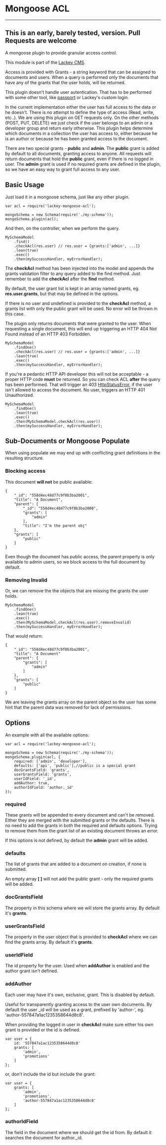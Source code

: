 # Mongoose ACL
----
**This is an early, barely tested, version. Pull Requests are welcome**
----

A mongoose plugin to provide granular access control. 

This module is part of the [Lackey CMS](https://lackey.io).

Access is provided with Grants - a string keyword that can be assigned to documents and users. When a query is performed only the documents that have any of the grants that the user holds, will be returned. 

This plugin doesn't handle user autentication. That has to be performed with some other tool, like [passport](https://www.npmjs.com/package/passport) or Lackey's custom login. 

In the current implementation either the user has full access to the data or he doesn't. There is no attempt to define the type of access (Read, write, etc..). We are using this plugin on GET requests only. On the other methods (POST, PUT, DELETE) we just check if the user belongs to an admin or a developer group and return early otherwise. This plugin helps determine which documents in a collection the user has access to, either because he is an author or because he has been granted access to the document.

There are two special grants - **public** and **admin**. The **public** grant is added by default to all documents, granting access to anyone. All requests will return documents that hold the **public** grant, even if there is no logged in user. The **admin** grant is used if no required grants are defined in the plugin, so we have an easy way to grant full access to any user.

## Basic Usage
Just load it in a mongoose schema, just like any other plugin.

```
var acl = require('lackey-mongoose-acl');

mongoSchema = new Schema(require('./my-schema'));
mongoSchema.plugin(acl);
```

And then, on the controller, when we perform the query.

``` 
MySchemaModel
	.find()
	.checkAcl(res.user) // res.user = {grants:['admin', ...]}
	.lean(true)
	.exec()
	.then(mySuccessHandler, myErrorHandler);
```

The **checkAcl** method has been injected into the model and appends the grants validation filter to any query added to the find method. Just remember to add the **checkAcl** after the **find** method.

By default, the user grant list is kept in an array named grants, eg. **res.user.grants**, but that may be defined in the options. 

If there is no user and undefined is provided to the **checkAcl** method, a grants list with only the public grant will be used. No error will be thrown in this case. 

The plugin only returns documents that were granted to the user. When requesting a single document, this will end up triggering an HTTP 404 Not Found instead of an HTTP 403 Forbidden.

``` 
MySchemaModel
	.findOne()
	.checkAcl(res.user) // res.user = {grants:['admin', ...]}
	.lean(true)
	.exec()
	.then(mySuccessHandler, myErrorHandler);
```

If you're a pedantic HTTP API developer this will not be acceptable - a proper HTTP code **must** be returned. So you can check ACL **after** the query has been performed. That will trigger an 403 [HttpStatusError](https://www.npmjs.com/package/common-errors#httpstatus), if the user isn't allowed to access the document. No user, triggers an HTTP 401 Unauthorized.

``` 
MySchemaModel
	.findOne()
	.lean(true)
	.exec()
	.then(MySchemaModel.checkAcl(res.user))
	.then(mySuccessHandler, myErrorHandler);
```

## Sub-Documents or Mongoose Populate
When using populate we may end up with conflicting grant definitions in the resulting structure.

### Blocking access
This document **will not** be public available:

```
{
	"_id": "558d4ec48d77c9f0b3ba2001",
	"title": "A Document",
	"parent": {
		"_id": "558d4ec48d77c9f0b3ba2000",
		"grants": [
			"admin"
		],
        "title": "I'm the parent obj"
	},
	"grants": [
		"public"
	]
}
```
Even though the document has public access, the parent property is only available to admin users, so we block access to the full document by default.

### Removing Invalid
Or, we can remove the the objects that are missing the grants the user holds.

``` 
MySchemaModel
	.findOne()
	.lean(true)
	.exec()
	.then(MySchemaModel.checkAcl(res.user).removeInvalid)
	.then(mySuccessHandler, myErrorHandler);
```

That would return:

```
{
	"_id": "558d4ec48d77c9f0b3ba2001",
	"title": "A Document"
	"parent": {
		"grants": [
			"admin"
		]
	},
	"grants": [
		"public"
	]
}
```

We are leaving the grants array on the parent object so the user has some hint that the parent data was removed for lack of permissions. 

## Options

An example with all the available options:

```
var acl = require('lackey-mongoose-acl');

mongoSchema = new Schema(require('./my-schema'));
mongoSchema.plugin(acl, {
    required: ['admin', 'developer'],
    defaults: ['api', 'public'],//public is a special grant
    docGrantsField: 'grants',
    userGrantsField: 'grants',
    userIdField: '_id',
    addAuthor: true,
    authorIdField: 'author._id'
});
```

### required
These grants will be appended to every document and can't be removed. Either they are merged with the submitted grants or the defaults. There is no need to add the grants in both the required and defaults options. Trying to remove them from the grant list of an existing document throws an error. 

If this options is not defined, by default the **admin** grant will be added.

### defaults 
The list of grants that are added to a document on creation, if none is submitted. 

An empty array **[ ]** will not add the public grant - only the required grants will be added.

### docGrantsField
The property in this schema where we will store the grants array. By default it's **grants**.

### userGrantsField
The property in the user object that is provided to **checkAcl** where we can find the grants array. By default it's **grants**.

### userIdField
The id property for the user. Used when **addAuthor** is enabled and the author grant isn't defined.

### addAuthor
Each user may have it's own, exclusive, grant. This is disabled by default.

Useful for transparently granting access to the user own documents. By default the user _id will be used as a grant, prefixed by 'author-', eg. 'author-557847a1ac1235358644d8c8'.

When providing the logged in user in **checkAcl** make sure either his own grant is provided or the id is defined.

```
var user = {
	id: '557847a1ac1235358644d8c8'
	grants: [
		'admin', 
		'promotions'
	]
};
```

or, don't include the id but include the grant:

```
var user = {
	grants: [
		'admin', 
		'promotions',
		'author-557847a1ac1235358644d8c8'
	]
};
```

### authorIdField
The field in the document where we should get the id from. By default it searches the document for author._id.



